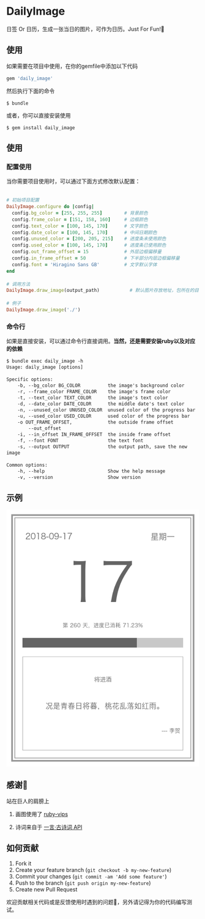 # DailyImage

日签 Or 日历，生成一张当日的图片，可作为日历。Just For Fun!👏

## 使用

如果需要在项目中使用，在你的gemfile中添加以下代码

```ruby
gem 'daily_image'
```

然后执行下面的命令

    $ bundle

或者，你可以直接安装使用

    $ gem install daily_image

## 使用

### 配置使用

当你需要项目使用时，可以通过下面方式修改默认配置：

```ruby

# 初始项目配置
DailyImage.configure do |config|
  config.bg_color = [255, 255, 255]        # 背景颜色
  config.frame_color = [151, 158, 160]     # 边框颜色
  config.text_color = [100, 145, 170]      # 文字颜色
  config.date_color = [100, 145, 170]      # 中间日期颜色
  config.unused_color = [200, 205, 215]    # 进度条未使用颜色
  config.used_color = [100, 145, 170]      # 进度条已使用颜色
  config.out_frame_offset = 15             # 外层边框偏移量
  config.in_frame_offset = 50              # 下半部分内层边框偏移量
  config.font = 'Hiragino Sans GB'         # 文字默认字体
end

# 调用方法
DailyImage.draw_image(output_path)           # 默认图片存放地址，包所在的目录

# 例子
DailyImage.draw_image('./')
```

### 命令行

如果是直接安装，可以通过命令行直接调用。**当然，还是需要安装ruby以及对应的依赖**

```shell
$ bundle exec daily_image -h
Usage: daily_image [options]

Specific options:
    -b, --bg_color BG_COLOR          the image's background color
    -r, --frame_color FRAME_COLOR    the image's frame color
    -t, --text_color TEXT_COLOR      the image's text color
    -d, --date_color DATE_COLOR      the middle date's text color
    -n, --unused_color UNUSED_COLOR  unused color of the progress bar
    -u, --used_color USED_COLOR      used color of the progress bar
    -o OUT_FRAME_OFFSET,             the outside frame offset
        --out_offset
    -i, --in_offset IN_FRAME_OFFSET  the inside frame offset
    -f, --font FONT                  the text font
    -s, --output OUTPUT              the output path, save the new image

Common options:
    -h, --help                       Show the help message
    -v, --version                    Show version

```

## 示例

![](./tmp/daily_2018-09-17.jpg)

## 感谢🙏

站在巨人的肩膀上

1. 画图使用了 [ruby-vips](https://github.com/jcupitt/ruby-vips)

2. 诗词来自于 [一言·古诗词 API](https://github.com/xenv/gushici)

## 如何贡献

1. Fork it
2. Create your feature branch (`git checkout -b my-new-feature`)
3. Commit your changes (`git commit -am 'Add some feature'`)
4. Push to the branch (`git push origin my-new-feature`)
5. Create new Pull Request

欢迎贡献相关代码或是反馈使用时遇到的问题👏，另外请记得为你的代码编写测试。
